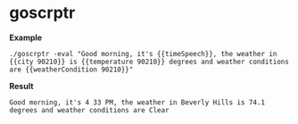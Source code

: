 # goscrptr

**Example**

`./goscrptr -eval "Good morning, it's {{timeSpeech}}, the weather in {{city 90210}} is {{temperature 90210}} degrees and weather conditions are {{weatherCondition 90210}}"`

**Result**

`Good morning, it's 4 33 PM, the weather in Beverly Hills is 74.1 degrees and weather conditions are Clear`